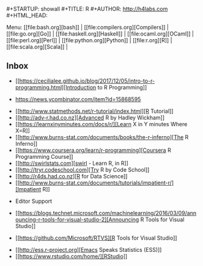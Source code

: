 #+STARTUP: showall
#+TITLE: R
#+AUTHOR: http://h4labs.com
#+HTML_HEAD: <link rel="stylesheet" type="text/css" href="/resources/css/myorg.css" />

Menu: [[file:bash.org][bash]] | [[file:compilers.org][Compilers]] | [[file:go.org][Go]] | [[file:haskell.org][Haskell]] | [[file:ocaml.org][OCaml]] | [[file:perl.org][Perl]] | [[file:python.org][Python]] | [[file:r.org][R]] | [[file:scala.org][Scala]] | 

## Inbox
+ [[https://cecilialee.github.io/blog/2017/12/05/intro-to-r-programming.html][Introduction to R Programming]]
 - https://news.ycombinator.com/item?id=15868595
+ [[http://www.statmethods.net/r-tutorial/index.html][R Tutorial]]
+ [[http://adv-r.had.co.nz][Advanced R by Hadley Wickham]]
+ [[https://learnxinyminutes.com/docs/r/][Learn X in Y minutes Where X=R]]
+ [[http://www.burns-stat.com/documents/books/the-r-inferno][The R Inferno]]
+ [[https://www.coursera.org/learn/r-programming][Coursera R Programming Course]] 
+ [[http://swirlstats.com][swirl - Learn R, in R]]
+ [[http://tryr.codeschool.com][Try R by Code School]]
+ [[http://r4ds.had.co.nz][R for Data Science]]
+ [[http://www.burns-stat.com/documents/tutorials/impatient-r/][Impatient R]]

* Editor Support
+ [[https://blogs.technet.microsoft.com/machinelearning/2016/03/09/announcing-r-tools-for-visual-studio-2][Announcing R Tools for Visual Studio]]
 - [[https://github.com/Microsoft/RTVS][R Tools for Visual Studio]]
+ [[http://ess.r-project.org][Emacs Speaks Statistics (ESS)]]
+ [[https://www.rstudio.com/home/][RStudio]]
